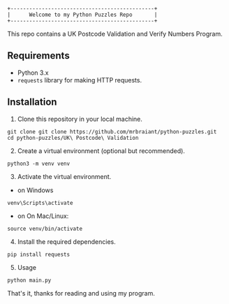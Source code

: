 ```
+----------------------------------------------+
|      Welcome to my Python Puzzles Repo       |
+----------------------------------------------+
```

This repo contains a UK Postcode Validation and Verify Numbers Program.

## Requirements

- Python 3.x
- `requests` library for making HTTP requests.

## Installation

1. Clone this repository in your local machine.

```
git clone git clone https://github.com/mrbraiant/python-puzzles.git
cd python-puzzles/UK\ Postcode\ Validation
```

2. Create a virtual environment (optional but recommended).

```
python3 -m venv venv
```

3. Activate the virtual environment.

- on Windows

```
venv\Scripts\activate
```

- on On Mac/Linux:

```
source venv/bin/activate
```

4. Install the required dependencies.

```
pip install requests
```

5. Usage

```
python main.py
```

That's it, thanks for reading and using my program.
